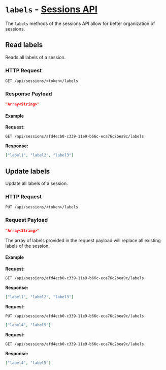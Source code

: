 # `labels` - [Sessions API](../index.md#sessions-api)

The `labels` methods of the sessions API allow for better organization of sessions.

## Read labels

Reads all labels of a session.

### HTTP Request

`GET /api/sessions/<token>/labels`

### Response Payload

```json
"Array<String>"
```

#### Example

**Request:**

`GET /api/sessions/afd4ecb0-c339-11e9-b66c-eca76c2bea9c/labels`

**Response:**

```json
["label1", "label2", "label3"]
```

## Update labels

Update all labels of a session.

### HTTP Request

`PUT /api/sessions/<token>/labels`

### Request Payload

```json
"Array<String>"
```

The array of labels provided in the request payload will replace all existing labels of the session.

#### Example

**Request:**

`GET /api/sessions/afd4ecb0-c339-11e9-b66c-eca76c2bea9c/labels`

**Response:**

```json
["label1", "label2", "label3"]
```

**Request:**

`PUT /api/sessions/afd4ecb0-c339-11e9-b66c-eca76c2bea9c/labels`

```json
["label4", "label5"]
```

**Request:**

`GET /api/sessions/afd4ecb0-c339-11e9-b66c-eca76c2bea9c/labels`

**Response:**

```json
["label4", "label5"]
```
